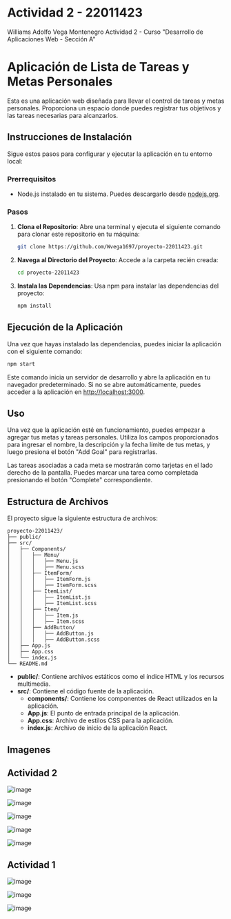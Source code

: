 # Actividad 2 - 22011423
Williams Adolfo Vega Montenegro
Actividad 2 - Curso "Desarrollo de Aplicaciones Web - Sección A"

# Aplicación de Lista de Tareas y Metas Personales

Esta es una aplicación web diseñada para llevar el control de tareas y metas personales. Proporciona un espacio donde puedes registrar tus objetivos y las tareas necesarias para alcanzarlos.

## Instrucciones de Instalación

Sigue estos pasos para configurar y ejecutar la aplicación en tu entorno local:

### Prerrequisitos

- Node.js instalado en tu sistema. Puedes descargarlo desde [nodejs.org](https://nodejs.org/).

### Pasos

1. **Clona el Repositorio**: Abre una terminal y ejecuta el siguiente comando para clonar este repositorio en tu máquina:
   ```bash
   git clone https://github.com/Wvega1697/proyecto-22011423.git
   ```

2. **Navega al Directorio del Proyecto**: Accede a la carpeta recién creada:
   ```bash
   cd proyecto-22011423
   ```

3. **Instala las Dependencias**: Usa npm para instalar las dependencias del proyecto:
   ```bash
   npm install
   ```

## Ejecución de la Aplicación

Una vez que hayas instalado las dependencias, puedes iniciar la aplicación con el siguiente comando:

```bash
npm start
```

Este comando inicia un servidor de desarrollo y abre la aplicación en tu navegador predeterminado. Si no se abre automáticamente, puedes acceder a la aplicación en [http://localhost:3000](http://localhost:3000).

## Uso

Una vez que la aplicación esté en funcionamiento, puedes empezar a agregar tus metas y tareas personales. Utiliza los campos proporcionados para ingresar el nombre, la descripción y la fecha límite de tus metas, y luego presiona el botón "Add Goal" para registrarlas.

Las tareas asociadas a cada meta se mostrarán como tarjetas en el lado derecho de la pantalla. Puedes marcar una tarea como completada presionando el botón "Complete" correspondiente.

## Estructura de Archivos

El proyecto sigue la siguiente estructura de archivos:

```
proyecto-22011423/
├── public/
├── src/
│   ├── Components/
│   │   ├── Menu/
│   │   │   ├── Menu.js
│   │   │   ├── Menu.scss
│   │   ├── ItemForm/
│   │   │   ├── ItemForm.js
│   │   │   ├── ItemForm.scss
│   │   ├── ItemList/
│   │   │   ├── ItemList.js
│   │   │   ├── ItemList.scss
│   │   ├── Item/
│   │   │   ├── Item.js
│   │   │   ├── Item.scss
│   │   ├── AddButton/
│   │   │   ├── AddButton.js
│   │   │   ├── AddButton.scss
│   ├── App.js
│   ├── App.css
│   └── index.js
└── README.md
```

- **public/**: Contiene archivos estáticos como el índice HTML y los recursos multimedia.
- **src/**: Contiene el código fuente de la aplicación.
  - **components/**: Contiene los componentes de React utilizados en la aplicación.
  - **App.js**: El punto de entrada principal de la aplicación.
  - **App.css**: Archivo de estilos CSS para la aplicación.
  - **index.js**: Archivo de inicio de la aplicación React.

## Imagenes
## Actividad 2

![image](https://github.com/Wvega1697/proyecto-22011423/assets/20270532/0b51bb8f-2bec-4d23-a574-c88db2cebc22)

![image](https://github.com/Wvega1697/proyecto-22011423/assets/20270532/777c6b70-87cd-4a3a-b5f3-f4a9824f835a)

![image](https://github.com/Wvega1697/proyecto-22011423/assets/20270532/c4318834-d1ac-4168-839d-d9c2ec325661)

![image](https://github.com/Wvega1697/proyecto-22011423/assets/20270532/7feda2a3-97b8-484a-b9b3-4f67bccb6579)

![image](https://github.com/Wvega1697/proyecto-22011423/assets/20270532/0e8a748b-d0d0-4683-a26f-e1dbc86c97f2)

## Actividad 1

![image](https://github.com/Wvega1697/actividad1-22011423/assets/20270532/b4eea702-2839-43b1-9f9e-7647b7ea3177)

![image](https://github.com/Wvega1697/actividad1-22011423/assets/20270532/d972d678-6805-40f8-90e2-57bd6747fdfa)

![image](https://github.com/Wvega1697/actividad1-22011423/assets/20270532/9ccdc2d9-b75e-487a-b033-4af766b0fd3d)
